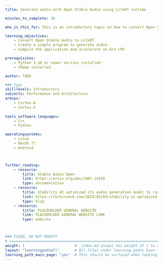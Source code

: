 ```yaml
---
title: Generate audio with Open Stable Audio using LiteRT runtime

minutes_to_complete: 30

who_is_this_for: This is an introductory topic on how to convert Open Stable Audio to LiteRT and write a simple program to generate audio.

learning_objectives: 
    - Convert Open Stable Audio to LiteRT
    - Create a simple program to generate audio
    - Compile the application and accelerate on Arm CPU

prerequisites:
    - Python 3.10 or newer version installed
    - CMake installed

author: TODO

### Tags
skilllevels: Introductory
subjects: Performance and Architecture
armips:
    - Cortex-A
    - Cortex-X
    
tools_software_languages:
    - C++
    - Python

operatingsystems:
    - Linux
    - MacOS ??
    - Android



further_reading:
    - resource:
        title: Stable Audio Open
        link: https://arxiv.org/abs/2407.14358
        type: documentation
    - resource:
        title: Stability AI optimized its audio generation model to run on Arm chips
        link: https://techcrunch.com/2025/03/03/stability-ai-optimized-its-audio-generation-model-to-run-on-arm-chips/
        type: blog
    - resource:
        title: PLACEHOLDER GENERAL WEBSITE 
        link: PLACEHOLDER GENERAL WEBSITE LINK
        type: website



### FIXED, DO NOT MODIFY
# ================================================================================
weight: 1                       # _index.md always has weight of 1 to order correctly
layout: "learningpathall"       # All files under learning paths have this same wrapper
learning_path_main_page: "yes"  # This should be surfaced when looking for related content. Only set for _index.md of learning path content.
---
```

